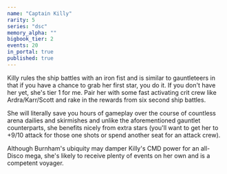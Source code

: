 ```yaml
---
name: "Captain Killy"
rarity: 5
series: "dsc"
memory_alpha: ""
bigbook_tier: 2
events: 20
in_portal: true
published: true
---
```


Killy rules the ship battles with an iron fist and is similar to gauntleteers in that if you have a chance to grab her first star, you do it. If you don't have her yet, she's tier 1 for me. Pair her with some fast activating crit crew like Ardra/Karr/Scott and rake in the rewards from six second ship battles.

She will literally save you hours of gameplay over the course of countless arena dailies and skirmishes and unlike the aforementioned gauntlet counterparts, she benefits nicely from extra stars (you'll want to get her to +9/10 attack for those one shots or spend another seat for an attack crew).

Although Burnham's ubiquity may damper Killy's CMD power for an all-Disco mega, she's likely to receive plenty of events on her own and is a competent voyager.